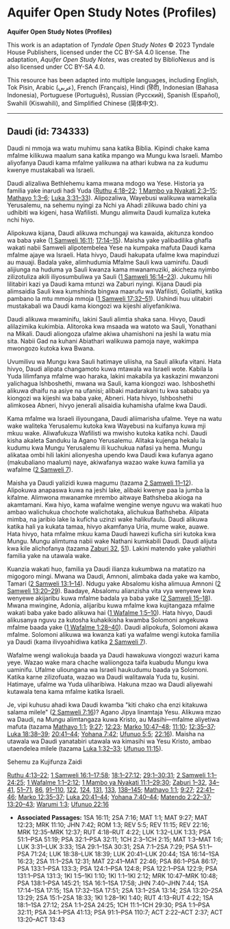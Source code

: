 # Aquifer Open Study Notes (Profiles)

**Aquifer Open Study Notes (Profiles)**

This work is an adaptation of *Tyndale Open Study Notes* © 2023 Tyndale House Publishers, licensed under the CC BY\-SA 4\.0 license. The adaptation, *Aquifer Open Study Notes*, was created by BiblioNexus and is also licensed under CC BY\-SA 4\.0\.

This resource has been adapted into multiple languages, including English, Tok Pisin, Arabic (عربي), French (Français), Hindi (हिंदी), Indonesian (Bahasa Indonesia), Portuguese (Português), Russian (Русский), Spanish (Español), Swahili (Kiswahili), and Simplified Chinese (简体中文).



--------------------------------

## Daudi (id: 734333)

Daudi ni mmoja wa watu muhimu sana katika Biblia. Kipindi chake kama mfalme kilikuwa maalum sana katika mpango wa Mungu kwa Israeli. Mambo aliyofanya Daudi kama mfalme yalikuwa na athari kubwa na za kudumu kwenye mustakabali wa Israeli.

Daudi alizaliwa Bethlehemu kama mwana mdogo wa Yese. Historia ya familia yake inarudi hadi Yuda ([Ruthu 4:18–22](https://ref.ly/Ruth4:18-Ruth4:22); [1 Mambo ya Nyakati 2:3–15](https://ref.ly/1Chr2:3-1Chr2:15); [Mathayo 1:3–6](https://ref.ly/Matt1:3-Matt1:6); [Luka 3:31–33](https://ref.ly/Luke3:31-Luke3:33)). Alipozaliwa, Wayebusi walikuwa wamekalia Yerusalemu, na sehemu nyingi za Nchi ya Ahadi zilikuwa bado chini ya udhibiti wa kigeni, hasa Wafilisti. Mungu alimwita Daudi kumaliza kuteka nchi hiyo.

Alipokuwa kijana, Daudi alikuwa mchungaji wa kawaida, akitunza kondoo wa baba yake ([1 Samweli 16:11](https://ref.ly/1Sam16:11); [17:14–15](https://ref.ly/1Sam17:14-1Sam17:15)). Maisha yake yalibadilika ghafla wakati nabii Samweli alipotembelea Yese na kumpaka mafuta Daudi kama mfalme ajaye wa Israeli. Hata hivyo, Daudi hakupata ufalme kwa mapinduzi au mauaji. Badala yake, alimhudumia Mfalme Sauli kwa uaminifu. Daudi alijiunga na huduma ya Sauli kwanza kama mwanamuziki, akicheza nyimbo zilizotuliza akili iliyosumbuliwa ya Sauli ([1 Samweli 16:14–23](https://ref.ly/1Sam16:14-1Sam16:23)). Jukumu hili lilitabiri kazi ya Daudi kama mtunzi wa Zaburi nyingi. Kijana Daudi pia alimsaidia Sauli kwa kumshinda bingwa maarufu wa Wafilisti, Goliathi, katika pambano la mtu mmoja mmoja ([1 Samweli 17:32–51](https://ref.ly/1Sam17:32-1Sam17:51)). Ushindi huu ulitabiri mustakabali wa Daudi kama kiongozi wa kijeshi aliyefanikiwa.

Daudi alikuwa mwaminifu, lakini Sauli alimtia shaka sana. Hivyo, Daudi alilazimika kukimbia. Alitoroka kwa msaada wa watoto wa Sauli, Yonathani na Mikali. Daudi aliongoza ufalme akiwa uhamishoni na jeshi la watu mia sita. Nabii Gad na kuhani Abiathari walikuwa pamoja naye, wakimpa mwongozo kutoka kwa Bwana.

Uvumilivu wa Mungu kwa Sauli hatimaye uliisha, na Sauli alikufa vitani. Hata hivyo, Daudi alipata changamoto kuwa mtawala wa Israeli wote. Kabila la Yuda lilimfanya mfalme wao haraka, lakini makabila ya kaskazini mwanzoni yalichagua Ishboshethi, mwana wa Sauli, kama kiongozi wao. Ishboshethi alikuwa dhaifu na asiye na ufanisi; alibaki madarakani tu kwa sababu ya kiongozi wa kijeshi wa baba yake, Abneri. Hata hivyo, Ishboshethi alimkosea Abneri, hivyo jenerali alisaidia kuhamisha ufalme kwa Daudi.

Kama mfalme wa Israeli iliyoungana, Daudi aliimarisha ufalme. Yeye na watu wake waliteka Yerusalemu kutoka kwa Wayebusi na kuifanya kuwa mji mkuu wake. Aliwafukuza Wafilisti wa mwisho kutoka katika nchi. Daudi kisha akaleta Sanduku la Agano Yerusalemu. Alitaka kujenga hekalu la kudumu kwa Mungu Yerusalemu ili kuchukua nafasi ya hema. Mungu alikataa ombi hili lakini alionyesha upendo kwa Daudi kwa kufanya agano (makubaliano maalum) naye, akiwafanya wazao wake kuwa familia ya wafalme ([2 Samweli 7](https://ref.ly/2Sam7:1-2Sam7:29)).

Maisha ya Daudi yalizidi kuwa magumu (tazama [2 Samweli 11–12](https://ref.ly/2Sam11:1-2Sam12:31)). Alipokuwa anapaswa kuwa na jeshi lake, alibaki kwenye paa la jumba la kifalme. Alimwona mwanamke mrembo aitwaye Bathsheba akioga na akamtamani. Kwa hiyo, kama wafalme wengine wenye nguvu wa wakati huo ambao walichukua chochote walichotaka, alichukua Bathsheba. Alipata mimba, na jaribio lake la kuficha uzinzi wake halikufaulu. Daudi alikuwa katika hali ya kukata tamaa, hivyo akamfanya Uria, mume wake, auawe. Hata hivyo, hata mfalme mkuu kama Daudi hawezi kuficha siri kutoka kwa Mungu. Mungu alimtuma nabii wake Nathani kumkabili Daudi. Daudi alijuta kwa kile alichofanya (tazama [Zaburi 32](https://ref.ly/Ps32:1-Ps32:11), [51](https://ref.ly/Ps51:1-Ps51:19)). Lakini matendo yake yaliathiri familia yake na utawala wake.

Kuanzia wakati huo, familia ya Daudi ilianza kukumbwa na matatizo na migogoro mingi. Mwana wa Daudi, Amnoni, alimbaka dada yake wa kambo, Tamari ([2 Samweli 13:1–14](https://ref.ly/2Sam13:1-2Sam13:14)). Ndugu yake Absalomu kisha alimuua Amnoni ([2 Samweli 13:20–29](https://ref.ly/2Sam13:20-2Sam13:29)). Baadaye, Absalomu alianzisha vita vya wenyewe kwa wenyewe akijaribu kuwa mfalme badala ya baba yake ([2 Samweli 15–18](https://ref.ly/2Sam15:1-2Sam18:33)). Mwana mwingine, Adonia, alijaribu kuwa mfalme kwa kujitangaza mfalme wakati baba yake bado alikuwa hai ([1 Wafalme 1:5–10](https://ref.ly/1Kgs1:5-1Kgs1:10)). Hata hivyo, Daudi alikusanya nguvu za kutosha kuhakikisha kwamba Solomoni angekuwa mfalme baada yake ([1 Wafalme 1:28–40](https://ref.ly/1Kgs1:28-1Kgs1:40)). Daudi alipokufa, Solomoni akawa mfalme. Solomoni alikuwa wa kwanza kati ya wafalme wengi kutoka familia ya Daudi (kama ilivyoahidiwa katika [2 Samweli 7](https://ref.ly/2Sam7:1-2Sam7:29)).

Wafalme wengi waliokuja baada ya Daudi hawakuwa viongozi wazuri kama yeye. Wazao wake mara chache waliiongoza taifa kuabudu Mungu kwa uaminifu. Ufalme ulioungana wa Israeli haukudumu baada ya Solomoni. Katika karne zilizofuata, wazao wa Daudi walitawala Yuda tu, kusini. Hatimaye, ufalme wa Yuda uliharibiwa. Hakuna mzao wa Daudi aliyewahi kutawala tena kama mfalme katika Israeli.

Je, vipi kuhusu ahadi kwa Daudi kwamba "kiti chako cha enzi kitakuwa salama milele" ([2 Samweli 7:16](https://ref.ly/2Sam7:16))? Agano Jipya linamtaja Yesu. Alikuwa mzao wa Daudi, na Mungu alimtangaza kuwa Kristo, au Masihi—mfalme aliyetiwa mafuta (tazama [Mathayo 1:1](https://ref.ly/Matt1:1); [9:27](https://ref.ly/Matt9:27); [12:23](https://ref.ly/Matt12:23); [Marko 10:47–48](https://ref.ly/Mark10:47-Mark10:48); [11:10](https://ref.ly/Mark11:10); [12:35–37](https://ref.ly/Mark12:35-Mark12:37); [Luka 18:38–39](https://ref.ly/Luke18:38-Luke18:39); [20:41–44](https://ref.ly/Luke20:41-Luke20:44); [Yohana 7:42](https://ref.ly/John7:42); [Ufunuo 5:5](https://ref.ly/Rev5:5); [22:16](https://ref.ly/Rev22:16)). Maisha na utawala wa Daudi yanatabiri utawala wa kimasihi wa Yesu Kristo, ambao utaendelea milele (tazama [Luka 1:32–33](https://ref.ly/Luke1:32-Luke1:33); [Ufunuo 11:15](https://ref.ly/Rev11:15)).

Sehemu za Kujifunza Zaidi

[Ruthu 4:13–22](https://ref.ly/Ruth4:13-Ruth4:22); [1 Samweli 16:1–17:58](https://ref.ly/1Sam16:1-1Sam17:58); [18:1–27:12](https://ref.ly/1Sam18:1-1Sam27:12); [29:1–30:31](https://ref.ly/1Sam29:1-1Sam30:31); [2 Samweli 1:1–24:25](https://ref.ly/2Sam1:1-2Sam24:25); [1 Wafalme 1:1–2:12](https://ref.ly/1Kgs1:1-1Kgs2:12); [1 Mambo ya Nyakati 11:1–29:30](https://ref.ly/1Chr11:1-1Chr29:30); [Zaburi 1–32](https://ref.ly/Ps1:1-Ps32:11), [34–41](https://ref.ly/Ps34:1-Ps41:13), [51–71](https://ref.ly/Ps51:1-Ps71:24), [86](https://ref.ly/Ps86:1-Ps86:17), [91–110](https://ref.ly/Ps91:1-Ps110:7), [122](https://ref.ly/Ps122:1-Ps122:9), [124](https://ref.ly/Ps124:1-Ps124:8), [131](https://ref.ly/Ps131:1-Ps131:3), [133](https://ref.ly/Ps133:1-Ps133:3), [138–145](https://ref.ly/Ps138:1-Ps145:21); [Mathayo 1:1](https://ref.ly/Matt1:1); [9:27](https://ref.ly/Matt9:27); [22:41–46](https://ref.ly/Matt22:41-Matt22:46); [Marko 12:35–37](https://ref.ly/Mark12:35-Mark12:37); [Luka 20:41–44](https://ref.ly/Luke20:41-Luke20:44); [Yohana 7:40–44](https://ref.ly/John7:40-John7:44); [Matendo 2:22–37](https://ref.ly/Acts2:22-Acts2:37); [13:20–43](https://ref.ly/Acts13:20-Acts13:43); [Warumi 1:3](https://ref.ly/Rom1:3); [Ufunuo 22:16](https://ref.ly/Rev22:16)

* **Associated Passages:** 1SA 16:11; 2SA 7:16; MAT 1:1; MAT 9:27; MAT 12:23; MRK 11:10; JHN 7:42; ROM 1:3; REV 5:5; REV 11:15; REV 22:16; MRK 12:35–MRK 12:37; RUT 4:18–RUT 4:22; LUK 1:32–LUK 1:33; PSA 51:1–PSA 51:19; PSA 32:1–PSA 32:11; 1CH 2:3–1CH 2:15; MAT 1:3–MAT 1:6; LUK 3:31–LUK 3:33; 1SA 29:1–1SA 30:31; 2SA 7:1–2SA 7:29; PSA 51:1–PSA 71:24; LUK 18:38–LUK 18:39; LUK 20:41–LUK 20:44; 1SA 16:14–1SA 16:23; 2SA 11:1–2SA 12:31; MAT 22:41–MAT 22:46; PSA 86:1–PSA 86:17; PSA 133:1–PSA 133:3; PSA 124:1–PSA 124:8; PSA 122:1–PSA 122:9; PSA 131:1–PSA 131:3; 1KI 1:5–1KI 1:10; 1KI 1:1–1KI 2:12; MRK 10:47–MRK 10:48; PSA 138:1–PSA 145:21; 1SA 16:1–1SA 17:58; JHN 7:40–JHN 7:44; 1SA 17:14–1SA 17:15; 1SA 17:32–1SA 17:51; 2SA 13:1–2SA 13:14; 2SA 13:20–2SA 13:29; 2SA 15:1–2SA 18:33; 1KI 1:28–1KI 1:40; RUT 4:13–RUT 4:22; 1SA 18:1–1SA 27:12; 2SA 1:1–2SA 24:25; 1CH 11:1–1CH 29:30; PSA 1:1–PSA 32:11; PSA 34:1–PSA 41:13; PSA 91:1–PSA 110:7; ACT 2:22–ACT 2:37; ACT 13:20–ACT 13:43

